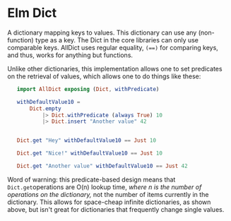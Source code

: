 # Elm Dict

A dictionary mapping keys to values. This dictionary can use any (non-function) type as a key.
The Dict in the core libraries can only use comparable keys.
AllDict uses regular equality, `(==)` for comparing keys, and thus, works for anything but functions.

Unlike other dictionaries, this implementation allows one to set predicates on the retrieval of values, which allows one to do things like these:

```elm
   import AllDict exposing (Dict, withPredicate)

   withDefaultValue10 =
       Dict.empty
           |> Dict.withPredicate (always True) 10
           |> Dict.insert "Another value" 42


   Dict.get "Hey" withDefaultValue10 == Just 10

   Dict.get "Nice!" withDefaultValue10 == Just 10

   Dict.get "Another value" withDefaultValue10 == Just 42
```

Word of warning: this predicate-based design means that `Dict.get`operations are O(n) lookup time, *where n is the number of operations on the dictionary,* not the number of items currently in the dictionary. This allows for space-cheap infinite dictionaries, as shown above, but isn't great for dictionaries that frequently change single values.